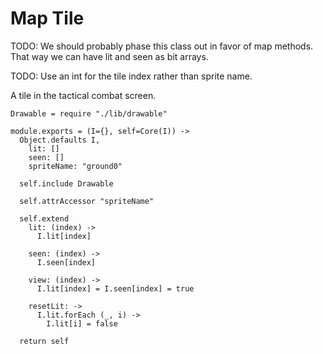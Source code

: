 Map Tile
========

TODO: We should probably phase this class out in favor of map methods. That way
we can have lit and seen as bit arrays.

TODO: Use an int for the tile index rather than sprite name.

A tile in the tactical combat screen.

    Drawable = require "./lib/drawable"

    module.exports = (I={}, self=Core(I)) ->
      Object.defaults I,
        lit: []
        seen: []
        spriteName: "ground0"

      self.include Drawable

      self.attrAccessor "spriteName"

      self.extend
        lit: (index) ->
          I.lit[index]

        seen: (index) ->
          I.seen[index]

        view: (index) ->
          I.lit[index] = I.seen[index] = true

        resetLit: ->
          I.lit.forEach (_, i) ->
            I.lit[i] = false

      return self
